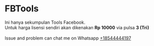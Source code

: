 # FBTools
Ini hanya sekumpulan Tools Facebook.<br>
Untuk harga lisensi sendiri akan dikenakan <strong>Rp 10000</strong> via pulsa <strong>3 (Tri)</strong><br>
<br>
Issue and problem can chat me on Whatsapp <a href="https://wa.me/18544444197">+18544444197</a>
